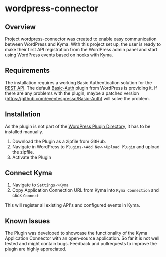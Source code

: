 # wordpress-connector

## Overview

Project wordpress-connector was created to enable easy communication between WordPress and Kyma. With this project set up, the user is ready to make their first API registration from the WordPress admin panel and start using WordPress events based on [hooks](https://developer.wordpress.org/reference/hooks/) with Kyma.

## Requirements

The installation requires a working Basic Authentication solution for the [REST API](https://developer.wordpress.org/rest-api/). The default [Basic-Auth](https://github.com/WP-API/Basic-Auth) plugin from WordPress is providing it. If there are any problems with the plugin, maybe a patched version (https://github.com/eventespresso/Basic-Auth) will solve the problem.

## Installation

As the plugin is not part of the [WordPress Plugin Directory](https://wordpress.org/plugins/), it has to be installed manually.

1. Download the Plugin as a zipfile from GitHub.
2. Navigate in WordPress to `Plugins->Add New->Upload Plugin` and upload the zipfile.
3. Activate the Plugin

## Connect Kyma

1. Navigate to `Settings->Kyma`
2. Copy Application Connection URL from Kyma into `Kyma Connection` and click `Connect`

This will register all existing API's and configured events in Kyma.

## Known Issues

The Plugin was developed to showcase the functionality of the Kyma Application Connector with an open-source application. So far it is not well tested and might contain bugs. Feedback and pullrequests to improve the plugin are highly appreciated.
